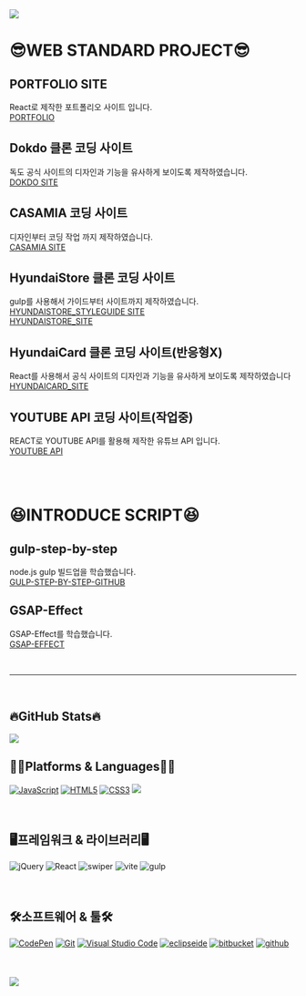 <img src="https://capsule-render.vercel.app/api?type=waving&height=200&color=gradient&text=Welcome%20%to%20HaYoon's%20Git%20Hub&reversal=true&fontAlign=50&fontSize=41&fontAlignY=38&animation=fadeIn">


<h1>😎WEB STANDARD PROJECT😎</h1>

##  PORTFOLIO SITE
React로 제작한 포트폴리오 사이트 입니다. <br>
[PORTFOLIO](https://portfolio-react-hy.netlify.app/)      

##  Dokdo 클론 코딩 사이트
독도 공식 사이트의 디자인과 기능을 유사하게 보이도록 제작하였습니다.<br>
[DOKDO SITE](https://dokdo-portfolio.netlify.app/)   

##  CASAMIA 코딩 사이트
디자인부터 코딩 작업 까지 제작하였습니다.<br>
[CASAMIA SITE](https://cassina-portfolio.netlify.app/)   

##  HyundaiStore 클론 코딩 사이트
gulp를 사용해서 가이드부터 사이트까지 제작하였습니다. <br>
[HYUNDAISTORE_STYLEGUIDE SITE](https://hyundaistore-portfolio.netlify.app/bui/intro/index.html)<br>
[HYUNDAISTORE_SITE](https://hyundaistore-portfolio.netlify.app/front/main/main) 

##  HyundaiCard 클론 코딩 사이트(반응형X)
React를 사용해서 공식 사이트의 디자인과 기능을 유사하게 보이도록 제작하였습니다 <br>
[HYUNDAICARD_SITE](https://hyundaicard-clone.netlify.app/) 

##  YOUTUBE API 코딩 사이트(작업중)
REACT로 YOUTUBE API를 활용해 제작한 유튜브 API 입니다. <br>
[YOUTUBE API](https://github.com/yyon0317/react-youtube) 

<br>
<br>
<h1>😆INTRODUCE SCRIPT😆</h1>

##  gulp-step-by-step
node.js gulp 빌드업을 학습했습니다.<br>
[GULP-STEP-BY-STEP-GITHUB](https://github.com/yyon0317/gulp-step-by-step)

##  GSAP-Effect
GSAP-Effect를 학습했습니다.<br>
[GSAP-EFFECT](https://yyon0317.github.io/GSAP-Effect/)

<br>
<hr>
<br>

<h2>🔥GitHub Stats🔥</h2>

<img src="https://github-readme-stats.vercel.app/api/top-langs/?username=yyon0317&layout=compact">

<br>

<h2>👩‍💻Platforms & Languages👩‍💻</h2>
<div>
  <a href="#"><img alt="JavaScript" src="https://img.shields.io/badge/JavaScript-F7DF1E?style=flat&logo=JavaScript&logoColor=white"></a>
  <a href="#"><img alt="HTML5" src="https://img.shields.io/badge/HTML5-E34F26?logo=HTML5&logoColor=white"></a>
  <a href="#"><img alt="CSS3" src="https://img.shields.io/badge/CSS3-1572B6?logo=CSS3&logoColor=white"></a>
  <img src="https://img.shields.io/badge/sass-CC6699?style=flat&logo=sass&logoColor=white" />
<br>
  <br>
  <br>
  <h2>🖥️프레임워크 & 라이브러리🖥️</h2>
<div>
<img alt="jQuery" src="https://img.shields.io/badge/jquery-0769AD?logo=jQuery&logoColor=white">
  <img alt="React" src="https://img.shields.io/badge/react-61DAFB?logo=react&logoColor=white">
  <img alt="swiper" src="https://img.shields.io/badge/swiper-6332F6?logo=swiper&logoColor=white">
  <img alt="vite" src="https://img.shields.io/badge/vite-646CFF?logo=vite&logoColor=white">
  <img alt="gulp" src="https://img.shields.io/badge/gulp-CF4647?logo=gulp&logoColor=white">
</div>
  <br><br>

  <h2>🛠️소프트웨어 & 툴🛠️</h2>
<div>
  <a href="#"><img alt="CodePen" src="https://img.shields.io/badge/CodePen-000?logo=CodePen&logoColor=white"></a>
  <a href="#"><img alt="Git" src="https://img.shields.io/badge/Git-F05032?logo=Git&logoColor=white"></a>
  <a href="#"><img alt="Visual Studio Code" src="https://img.shields.io/badge/Visual Studio Code-007ACC?logo=Visual Studio Code&logoColor=white"></a>
  <a href="#"><img alt="eclipseide" src="https://img.shields.io/badge/eclipseide-2C2255?logo=eclipseide&logoColor=white"></a>
  <a href="#"><img alt="bitbucket" src="https://img.shields.io/badge/bitbucket-0052CC?logo=bitbucket&logoColor=white"></a>
  <a href="#"><img alt="github" src="https://img.shields.io/badge/github-181717?logo=github&logoColor=white"></a>
</div>
  <br><br><br>

  <img src="https://capsule-render.vercel.app/api?type=waving&height=150&color=gradient&reversal=true&fontAlign=50&fontSize=41&fontAlignY=38&animation=fadeIn&section=footer" />
